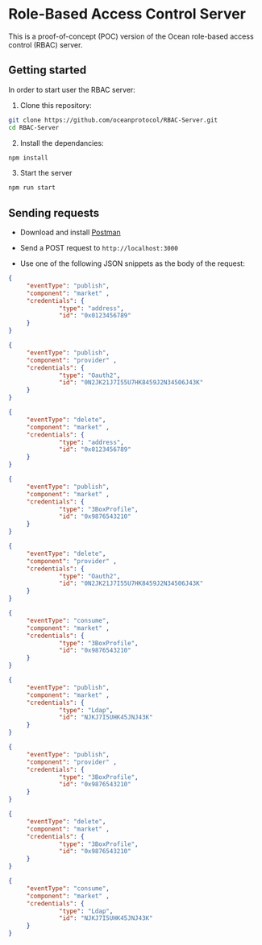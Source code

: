 # Role-Based Access Control Server

This is a proof-of-concept (POC) version of the Ocean role-based access control (RBAC) server.

## Getting started

In order to start user the RBAC server:

1. Clone this repository:

```Bash
git clone https://github.com/oceanprotocol/RBAC-Server.git
cd RBAC-Server
```

2. Install the dependancies:

```Bash
npm install
```

3. Start the server

```Bash
npm run start
```

## Sending requests

- Download and install [Postman](https://www.postman.com/downloads/)

- Send a POST request to `http://localhost:3000`

- Use one of the following JSON snippets as the body of the request:

```JSON
{ 
     "eventType": "publish", 
     "component": "market" , 
     "credentials": {
              "type": "address",
              "id": "0x0123456789"
     }
}
```

```JSON
{ 
     "eventType": "publish", 
     "component": "provider" , 
     "credentials": {
              "type": "Oauth2",
              "id": "0N2JK21J7I55U7HK8459J2N34506J43K"
     }
}
```

```JSON
{ 
     "eventType": "delete", 
     "component": "market" , 
     "credentials": {
              "type": "address",
              "id": "0x0123456789"
     }
}
```

```JSON
{ 
     "eventType": "publish", 
     "component": "market" , 
     "credentials": {
              "type": "3BoxProfile",
              "id": "0x9876543210"
     }
}
```

```JSON
{ 
     "eventType": "delete", 
     "component": "provider" , 
     "credentials": {
              "type": "Oauth2",
              "id": "0N2JK21J7I55U7HK8459J2N34506J43K"
     }
}
```


```JSON
{ 
     "eventType": "consume", 
     "component": "market" , 
     "credentials": {
              "type": "3BoxProfile",
              "id": "0x9876543210"
     }
}
```

```JSON
{ 
     "eventType": "publish", 
     "component": "market" , 
     "credentials": {
              "type": "Ldap",
              "id": "NJKJ7I5UHK45JNJ43K"
     }
}
```

```JSON
{ 
     "eventType": "publish", 
     "component": "provider" , 
     "credentials": {
              "type": "3BoxProfile",
              "id": "0x9876543210"
     }
}
```

```JSON
{ 
     "eventType": "delete", 
     "component": "market" , 
     "credentials": {
              "type": "3BoxProfile",
              "id": "0x9876543210"
     }
}
```

```JSON
{ 
     "eventType": "consume", 
     "component": "market" , 
     "credentials": {
              "type": "Ldap",
              "id": "NJKJ7I5UHK45JNJ43K"
     }
}
```